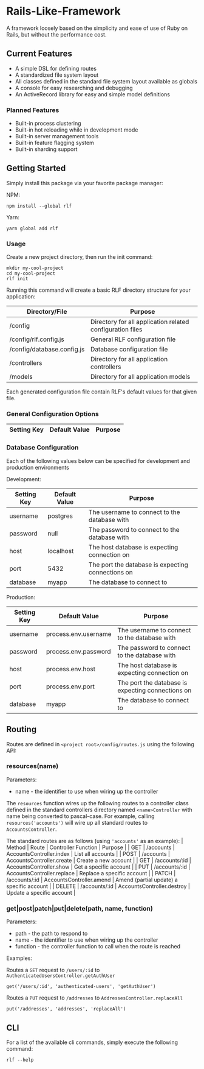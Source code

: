 # Rails-Like-Framework

A framework loosely based on the simplicity and ease of use of Ruby on
Rails, but without the performance cost.

## Current Features
* A simple DSL for defining routes
* A standardized file system layout
* All classes defined in the standard file system layout available as globals
* A console for easy researching and debugging
* An ActiveRecord library for easy and simple model definitions

### Planned Features
* Built-in process clustering
* Built-in hot reloading while in development mode
* Built-in server management tools
* Built-in feature flagging system
* Built-in sharding support

## Getting Started

Simply install this package via your favorite package manager:

NPM:
```
npm install --global rlf
```

Yarn:
```
yarn global add rlf
```

### Usage
Create a new project directory, then run the init command:
```
mkdir my-cool-project
cd my-cool-project
rlf init
```

Running this command will create a basic RLF directory structure for
your application:

| Directory/File | Purpose |
| -------------- | ------- |
| <project-root>/config | Directory for all application related configuration files |
| <project-root>/config/rlf.config.js | General RLF configuration file |
| <project-root>/config/database.config.js | Database configuration file |
| <project-root>/controllers | Directory for all application controllers |
| <project-root>/models | Directory for all application models |

Each generated configuration file contain RLF's default values for that given file.

### General Configuration Options
| Setting Key | Default Value | Purpose |
| ----------- | ------------- | ------- |

### Database Configuration
Each of the following values below can be specified for development and production environments

Development:

| Setting Key | Default Value | Purpose |
| ----------- | ------------- | ------- |
| username | postgres | The username to connect to the database with |
| password | null | The password to connect to the database with |
| host | localhost | The host database is expecting connection on |
| port | 5432 | The port the database is expecting connections on |
| database | myapp | The database to connect to |

Production:

| Setting Key | Default Value | Purpose |
| ----------- | ------------- | ------- |
| username | process.env.username | The username to connect to the database with |
| password | process.env.password | The password to connect to the database with |
| host | process.env.host | The host database is expecting connection on |
| port | process.env.port | The port the database is expecting connections on |
| database | myapp | The database to connect to |

## Routing
Routes are defined in `<project root>/config/routes.js` using the following API:

### resources(name)
Parameters:
* name - the identifier to use when wiring up the controller

The `resources` function wires up the following routes to a controller class defined in
the standard controllers directory named `<name>Controller` with name being converted to
pascal-case.  For example, calling `resources('accounts')` will wire up all standard routes
to `AccountsController`.

The standard routes are as follows (using `'accounts'` as an example):
| Method | Route | Controller Function | Purpose |
| GET | /accounts | AccountsController.index | List all accounts |
| POST | /accounts | AccountsController.create | Create a new account |
| GET | /accounts/:id | AccountsController.show | Get a specific account |
| PUT | /accounts/:id | AccountsController.replace | Replace a specific account |
| PATCH | /accounts/:id | AccountsController.amend | Amend (partial update) a specific account |
| DELETE | /accounts/:id | AccountsController.destroy | Update a specific account |

### get|post|patch|put|delete(path, name, function)
Parameters:
* path - the path to respond to
* name - the identifier to use when wiring up the controller
* function - the controller function to call when the route is reached

Examples:

Routes a `GET` request to `/users/:id` to `AuthenticatedUsersController.getAuthUser`
```
get('/users/:id', 'authenticated-users', 'getAuthUser')
```

Routes a `PUT` request to `/addresses` to `AddressesController.replaceAll`
```
put('/addresses', 'addresses', 'replaceAll')
```

## CLI
For a list of the available cli commands, simply execute the following command:
```
rlf --help
```
